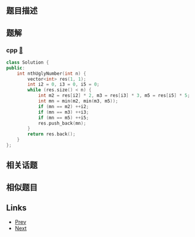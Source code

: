 
# [](https://leetcode-cn.com/problems/ugly-number-ii)

## 题目描述



## 题解

### cpp [🔗](ugly-number-ii.cpp) 
```cpp
class Solution {
public:
    int nthUglyNumber(int n) {
        vector<int> res(1, 1);
        int i2 = 0, i3 = 0, i5 = 0;
        while (res.size() < n) {
            int m2 = res[i2] * 2, m3 = res[i3] * 3, m5 = res[i5] * 5;
            int mn = min(m2, min(m3, m5));
            if (mn == m2) ++i2;
            if (mn == m3) ++i3;
            if (mn == m5) ++i5;
            res.push_back(mn);
        }
        return res.back();
    }
};
```


## 相关话题



## 相似题目



## Links

- [Prev](../ugly-number/README.md) 
- [Next](../palindrome-permutation/README.md) 

